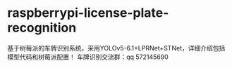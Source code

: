# raspberrypi-license-plate-recognition
基于树莓派的车牌识别系统，采用YOLOv5-6.1+LPRNet+STNet，详细介绍包括模型代码和树莓派配置！
车牌识别交流群：qq 572145690
